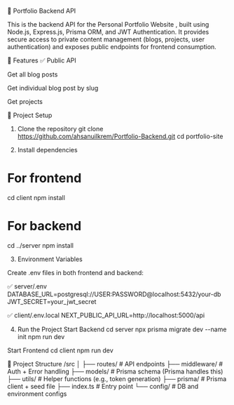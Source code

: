 
📡 Portfolio Backend API

This is the backend API for the Personal Portfolio Website
, built using Node.js, Express.js, Prisma ORM, and JWT Authentication. It provides secure access to private content management (blogs, projects, user authentication) and exposes public endpoints for frontend consumption.

📌 Features
✅ Public API

Get all blog posts

Get individual blog post by slug

Get projects


🎯 Project Setup
1. Clone the repository
git clone https://github.com/ahsanuilkrem/Portfolio-Backend.git
cd portfolio-site

2. Install dependencies
# For frontend
cd client
npm install

# For backend
cd ../server
npm install


3. Environment Variables

Create .env files in both frontend and backend:

✅ server/.env
DATABASE_URL=postgresql://USER:PASSWORD@localhost:5432/your-db
JWT_SECRET=your_jwt_secret

✅ client/.env.local
NEXT_PUBLIC_API_URL=http://localhost:5000/api

4. Run the Project
Start Backend
cd server
npx prisma migrate dev --name init
npm run dev

Start Frontend
cd client
npm run dev


📁 Project Structure
/src
│
├── routes/             # API endpoints
├── middleware/         # Auth + Error handling
├── models/             # Prisma schema (Prisma handles this)
├── utils/              # Helper functions (e.g., token generation)
├── prisma/             # Prisma client + seed file
├── index.ts            # Entry point
└── config/             # DB and environment configs